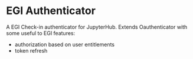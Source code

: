# EGI Authenticator

A EGI Check-in authenticator for JupyterHub. Extends Oauthenticator with some
useful to EGI features: 

* authorization based on user entitlements 
* token refresh
